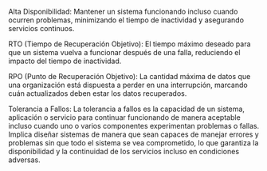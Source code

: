 Alta Disponibilidad: Mantener un sistema funcionando incluso cuando ocurren problemas, minimizando el tiempo de inactividad y asegurando servicios continuos.

RTO (Tiempo de Recuperación Objetivo): El tiempo máximo deseado para que un sistema vuelva a funcionar después de una falla, reduciendo el impacto del tiempo de inactividad.

RPO (Punto de Recuperación Objetivo): La cantidad máxima de datos que una organización está dispuesta a perder en una interrupción, marcando cuán actualizados deben estar los datos recuperados.

Tolerancia a Fallos: La tolerancia a fallos es la capacidad de un sistema, aplicación o servicio para continuar funcionando de manera aceptable incluso cuando uno o varios componentes experimentan problemas o fallas. Implica diseñar sistemas de manera que sean capaces de manejar errores y problemas sin que todo el sistema se vea comprometido, lo que garantiza la disponibilidad y la continuidad de los servicios incluso en condiciones adversas.